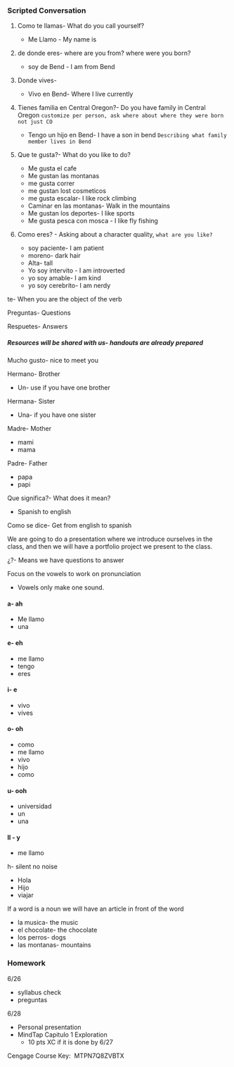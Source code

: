 ### Scripted Conversation
1. Como te llamas- What do you call yourself?
	* Me Llamo - My name is

2. de donde eres- where are you from? where were you born?
	* soy de Bend - I am from Bend

3. Donde vives-
	* Vivo en Bend- Where I live currently

4. Tienes familia en Central Oregon?- Do you have family in Central Oregon `customize per person, ask where about where they were born not just CO`
	* Tengo un hijo en Bend- I have a son in bend `Describing what family member lives in Bend`

5. Que te gusta?- What do you like to do?
	* Me gusta el cafe
	* Me gustan las montanas
	* me gusta correr
	* me gustan lost cosmeticos
	* me gusta escalar- I like rock climbing
	* Caminar en las montanas- Walk in the mountains
	* Me gustan los deportes- I like sports
	* Me gusta pesca con mosca - I like fly fishing

6. Como eres? - Asking about a character quality, `what are you like?`
	* soy paciente- I am patient
	* moreno- dark hair
	* Alta- tall
	* Yo soy intervito - I am introverted 
	* yo soy amable- I am kind
	* yo soy cerebrito- I am nerdy

te- When you are the object of the verb 

Preguntas- Questions

Respuetes- Answers

##### **Resources will be shared with us- handouts are already prepared**

Mucho gusto- nice to meet you

Hermano- Brother
* Un- use if you have one brother

Hermana- Sister
* Una- if you have one sister

Madre- Mother
* mami
* mama

Padre- Father
* papa
* papi

Que significa?- What does it mean?
* Spanish to english

Como se dice- Get from english to spanish

We are going to do a presentation where we introduce ourselves in the class, and then we will have a portfolio project we present to the class. 

¿?- Means we have questions to answer

Focus on the vowels to work on pronunciation
* Vowels only make one sound.

#### a- ah
* Me llamo
* una

#### e- eh
* me llamo
* tengo
* eres

#### i- e
* vivo
* vives

#### o- oh
* como
* me llamo
* vivo
* hijo
* como

#### u- ooh
* universidad
* un
* una

#### ll - y
* me llamo

h- silent no noise
* Hola
* Hijo
* viajar

If a word is a noun we will have an article in front of the word
* la musica- the music
* el chocolate- the chocolate
* los perros- dogs
* las montanas- mountains


### Homework
6/26
* syllabus check
* preguntas

6/28
* Personal presentation
* MindTap Capitulo 1 Exploration
	* 10 pts XC if it is done by 6/27

Cengage Course Key:  MTPN7Q8ZVBTX